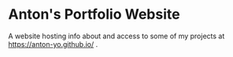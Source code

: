 # Anton's Portfolio Website
A website hosting info about and access to some of my projects at https://anton-yo.github.io/ .
